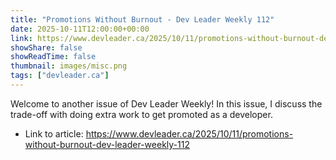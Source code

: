 ```yaml
---
title: "Promotions Without Burnout - Dev Leader Weekly 112"
date: 2025-10-11T12:00:00+00:00
link: https://www.devleader.ca/2025/10/11/promotions-without-burnout-dev-leader-weekly-112
showShare: false
showReadTime: false
thumbnail: images/misc.png
tags: ["devleader.ca"]
---
```

Welcome to another issue of Dev Leader Weekly! In this issue, I discuss the trade-off with doing extra work to get promoted as a developer.

- Link to article: https://www.devleader.ca/2025/10/11/promotions-without-burnout-dev-leader-weekly-112